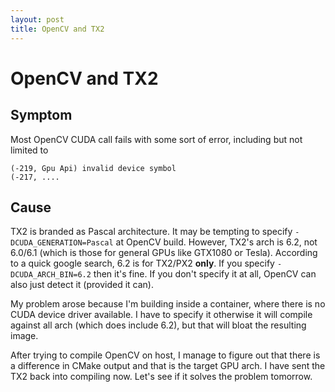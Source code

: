 ```yaml
---
layout: post
title: OpenCV and TX2
---
```

# OpenCV and TX2
## Symptom
Most OpenCV CUDA call fails with some sort of error, including but not limited to

    (-219, Gpu Api) invalid device symbol
    (-217, ....

## Cause
TX2 is branded as Pascal architecture. It may be tempting to specify `-DCUDA_GENERATION=Pascal` at OpenCV build. 
However, TX2's arch is 6.2, not 6.0/6.1 (which is those for general GPUs like GTX1080 or Tesla).
According to a quick google search, 6.2 is for TX2/PX2 **only**.
If you specify `-DCUDA_ARCH_BIN=6.2` then it's fine.
If you don't specify it at all, OpenCV can also just detect it (provided it can).

My problem arose because I'm building inside a container, where there is no CUDA device driver available.
I have to specify it otherwise it will compile against all arch (which does include 6.2), but that will
bloat the resulting image. 

After trying to compile OpenCV on host, I manage to figure out that there is a difference in CMake output and that 
is the target GPU arch. I have sent the TX2 back into compiling now. Let's see if it solves the problem tomorrow.
